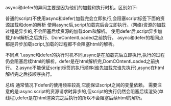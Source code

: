 async和defer的异同主要是因为他们的加载和执行时机。区别如下:

普通的script(不使用async和defer)加载完会立即执行,会阻塞script标签下面的资源加载和dom的解析
使用async后,script加载完后会立即执行。(网络)资源的加载过程是异步的,不会阻塞后续资源的加载dom和解析。
使用defer后,script异步加载,html解析之后执行、DomContentLoaded之前执行。
async和defer的相同点
都是异步加载script,加载的过程都不会阻塞html的解析。

不同点
1.async和defer的执行时机不同,async是在加载完后立即执行,执行的过程仍会阻塞后续html的解析。defer是在html解析完,DomCOntentLoaded之前执行。
2.async不能保证script标签的执行顺序(谁先加载完谁先执行),async在html解析完之后按顺序执行。

总结
通常情况下defer的使用频率较高,它能保证script之间的变量依赖。
需要注意的是:async script的资源请求时异步的,但script的执行仍然会阻塞后续渲染(单线程),defer是在html渲染完之后执行的所以不会阻塞后续html的解析。
